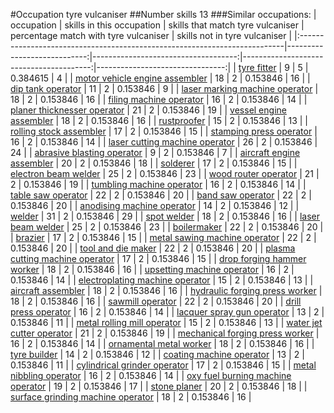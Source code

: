 #Occupation tyre vulcaniser
##Number skills 13
###Similar occupations:
| occupation                                                                |   skills in this occupation |   skills that match tyre vulcaniser |   percentage match with tyre vulcaniser |   skills not in tyre vulcaniser |
|:--------------------------------------------------------------------------|----------------------------:|------------------------------------:|----------------------------------------:|--------------------------------:|
| [tyre fitter](tyre_fitter.md)                                             |                           9 |                                   5 |                                0.384615 |                               4 |
| [motor vehicle engine assembler](motor_vehicle_engine_assembler.md)       |                          18 |                                   2 |                                0.153846 |                              16 |
| [dip tank operator](dip_tank_operator.md)                                 |                          11 |                                   2 |                                0.153846 |                               9 |
| [laser marking machine operator](laser_marking_machine_operator.md)       |                          18 |                                   2 |                                0.153846 |                              16 |
| [filing machine operator](filing_machine_operator.md)                     |                          16 |                                   2 |                                0.153846 |                              14 |
| [planer thicknesser operator](planer_thicknesser_operator.md)             |                          21 |                                   2 |                                0.153846 |                              19 |
| [vessel engine assembler](vessel_engine_assembler.md)                     |                          18 |                                   2 |                                0.153846 |                              16 |
| [rustproofer](rustproofer.md)                                             |                          15 |                                   2 |                                0.153846 |                              13 |
| [rolling stock assembler](rolling_stock_assembler.md)                     |                          17 |                                   2 |                                0.153846 |                              15 |
| [stamping press operator](stamping_press_operator.md)                     |                          16 |                                   2 |                                0.153846 |                              14 |
| [laser cutting machine operator](laser_cutting_machine_operator.md)       |                          26 |                                   2 |                                0.153846 |                              24 |
| [abrasive blasting operator](abrasive_blasting_operator.md)               |                           9 |                                   2 |                                0.153846 |                               7 |
| [aircraft engine assembler](aircraft_engine_assembler.md)                 |                          20 |                                   2 |                                0.153846 |                              18 |
| [solderer](solderer.md)                                                   |                          17 |                                   2 |                                0.153846 |                              15 |
| [electron beam welder](electron_beam_welder.md)                           |                          25 |                                   2 |                                0.153846 |                              23 |
| [wood router operator](wood_router_operator.md)                           |                          21 |                                   2 |                                0.153846 |                              19 |
| [tumbling machine operator](tumbling_machine_operator.md)                 |                          16 |                                   2 |                                0.153846 |                              14 |
| [table saw operator](table_saw_operator.md)                               |                          22 |                                   2 |                                0.153846 |                              20 |
| [band saw operator](band_saw_operator.md)                                 |                          22 |                                   2 |                                0.153846 |                              20 |
| [anodising machine operator](anodising_machine_operator.md)               |                          14 |                                   2 |                                0.153846 |                              12 |
| [welder](welder.md)                                                       |                          31 |                                   2 |                                0.153846 |                              29 |
| [spot welder](spot_welder.md)                                             |                          18 |                                   2 |                                0.153846 |                              16 |
| [laser beam welder](laser_beam_welder.md)                                 |                          25 |                                   2 |                                0.153846 |                              23 |
| [boilermaker](boilermaker.md)                                             |                          22 |                                   2 |                                0.153846 |                              20 |
| [brazier](brazier.md)                                                     |                          17 |                                   2 |                                0.153846 |                              15 |
| [metal sawing machine operator](metal_sawing_machine_operator.md)         |                          22 |                                   2 |                                0.153846 |                              20 |
| [tool and die maker](tool_and_die_maker.md)                               |                          22 |                                   2 |                                0.153846 |                              20 |
| [plasma cutting machine operator](plasma_cutting_machine_operator.md)     |                          17 |                                   2 |                                0.153846 |                              15 |
| [drop forging hammer worker](drop_forging_hammer_worker.md)               |                          18 |                                   2 |                                0.153846 |                              16 |
| [upsetting machine operator](upsetting_machine_operator.md)               |                          16 |                                   2 |                                0.153846 |                              14 |
| [electroplating machine operator](electroplating_machine_operator.md)     |                          15 |                                   2 |                                0.153846 |                              13 |
| [aircraft assembler](aircraft_assembler.md)                               |                          18 |                                   2 |                                0.153846 |                              16 |
| [hydraulic forging press worker](hydraulic_forging_press_worker.md)       |                          18 |                                   2 |                                0.153846 |                              16 |
| [sawmill operator](sawmill_operator.md)                                   |                          22 |                                   2 |                                0.153846 |                              20 |
| [drill press operator](drill_press_operator.md)                           |                          16 |                                   2 |                                0.153846 |                              14 |
| [lacquer spray gun operator](lacquer_spray_gun_operator.md)               |                          13 |                                   2 |                                0.153846 |                              11 |
| [metal rolling mill operator](metal_rolling_mill_operator.md)             |                          15 |                                   2 |                                0.153846 |                              13 |
| [water jet cutter operator](water_jet_cutter_operator.md)                 |                          21 |                                   2 |                                0.153846 |                              19 |
| [mechanical forging press worker](mechanical_forging_press_worker.md)     |                          16 |                                   2 |                                0.153846 |                              14 |
| [ornamental metal worker](ornamental_metal_worker.md)                     |                          18 |                                   2 |                                0.153846 |                              16 |
| [tyre builder](tyre_builder.md)                                           |                          14 |                                   2 |                                0.153846 |                              12 |
| [coating machine operator](coating_machine_operator.md)                   |                          13 |                                   2 |                                0.153846 |                              11 |
| [cylindrical grinder operator](cylindrical_grinder_operator.md)           |                          17 |                                   2 |                                0.153846 |                              15 |
| [metal nibbling operator](metal_nibbling_operator.md)                     |                          16 |                                   2 |                                0.153846 |                              14 |
| [oxy fuel burning machine operator](oxy_fuel_burning_machine_operator.md) |                          19 |                                   2 |                                0.153846 |                              17 |
| [stone planer](stone_planer.md)                                           |                          20 |                                   2 |                                0.153846 |                              18 |
| [surface grinding machine operator](surface_grinding_machine_operator.md) |                          18 |                                   2 |                                0.153846 |                              16 |
